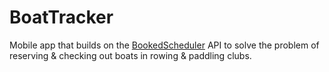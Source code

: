 # BoatTracker
Mobile app that builds on the [BookedScheduler](http://bookedscheduler.com/) API to solve
the problem of reserving &amp; checking out boats in rowing &amp; paddling clubs.
